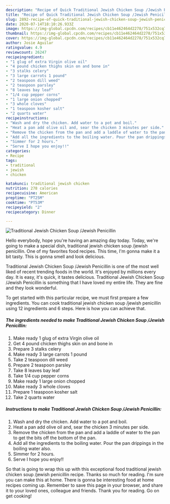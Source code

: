 ```yaml
---
description: "Recipe of Quick Traditional Jewish Chicken Soup /Jewish Penicillin"
title: "Recipe of Quick Traditional Jewish Chicken Soup /Jewish Penicillin"
slug: 2892-recipe-of-quick-traditional-jewish-chicken-soup-jewish-penicillin
date: 2020-07-14T18:10:26.933Z
image: https://img-global.cpcdn.com/recipes/cb11e462464d2278/751x532cq70/traditional-jewish-chicken-soup-jewish-penicillin-recipe-main-photo.jpg
thumbnail: https://img-global.cpcdn.com/recipes/cb11e462464d2278/751x532cq70/traditional-jewish-chicken-soup-jewish-penicillin-recipe-main-photo.jpg
cover: https://img-global.cpcdn.com/recipes/cb11e462464d2278/751x532cq70/traditional-jewish-chicken-soup-jewish-penicillin-recipe-main-photo.jpg
author: Josie Aguilar
ratingvalue: 4.9
reviewcount: 26247
recipeingredient:
- "1 glug of extra Virgin olive oil"
- "4 pound chicken thighs skin on and bone in"
- "3 stalks celery"
- "3 large carrots 1 pound"
- "2 teaspoon dill weed"
- "2 teaspoon parsley"
- "8 leaves bay leaf"
- "1/4 cup pepper corns"
- "1 large onion chopped"
- "3 whole cloves"
- "1 teaspoon kosher salt"
- "2 quarts water"
recipeinstructions:
- "Wash and dry the chicken. Add water to a pot and boil."
- "Heat a pan add olive oil and, sear the chicken 3 minutes per side."
- "Remove the chicken from the pan and add a laddle of water to the pan to get the bits off the bottom of the pan."
- "Add all the ingredients to the boiling water. Pour the pan drippings in the boiling water also."
- "Simmer for 2 hours."
- "Serve I hope you enjoy!!"
categories:
- Recipe
tags:
- traditional
- jewish
- chicken

katakunci: traditional jewish chicken 
nutrition: 278 calories
recipecuisine: American
preptime: "PT25M"
cooktime: "PT53M"
recipeyield: "2"
recipecategory: Dinner

---
```



![Traditional Jewish Chicken Soup /Jewish Penicillin](https://img-global.cpcdn.com/recipes/cb11e462464d2278/751x532cq70/traditional-jewish-chicken-soup-jewish-penicillin-recipe-main-photo.jpg)

Hello everybody, hope you're having an amazing day today. Today, we're going to make a special dish, traditional jewish chicken soup /jewish penicillin. One of my favorites food recipes. This time, I'm gonna make it a bit tasty. This is gonna smell and look delicious.



Traditional Jewish Chicken Soup /Jewish Penicillin is one of the most well liked of recent trending foods in the world. It's enjoyed by millions every day. It is easy, it's quick, it tastes delicious. Traditional Jewish Chicken Soup /Jewish Penicillin is something that I have loved my entire life. They are fine and they look wonderful.


To get started with this particular recipe, we must first prepare a few ingredients. You can cook traditional jewish chicken soup /jewish penicillin using 12 ingredients and 6 steps. Here is how you can achieve that.

<!--inarticleads1-->

##### The ingredients needed to make Traditional Jewish Chicken Soup /Jewish Penicillin:

1. Make ready 1 glug of extra Virgin olive oil
1. Get 4 pound chicken thighs skin on and bone in
1. Prepare 3 stalks celery
1. Make ready 3 large carrots 1 pound
1. Take 2 teaspoon dill weed
1. Prepare 2 teaspoon parsley
1. Take 8 leaves bay leaf
1. Take 1/4 cup pepper corns
1. Make ready 1 large onion chopped
1. Make ready 3 whole cloves
1. Prepare 1 teaspoon kosher salt
1. Take 2 quarts water




<!--inarticleads2-->

##### Instructions to make Traditional Jewish Chicken Soup /Jewish Penicillin:

1. Wash and dry the chicken. Add water to a pot and boil.
1. Heat a pan add olive oil and, sear the chicken 3 minutes per side.
1. Remove the chicken from the pan and add a laddle of water to the pan to get the bits off the bottom of the pan.
1. Add all the ingredients to the boiling water. Pour the pan drippings in the boiling water also.
1. Simmer for 2 hours.
1. Serve I hope you enjoy!!




So that is going to wrap this up with this exceptional food traditional jewish chicken soup /jewish penicillin recipe. Thanks so much for reading. I'm sure you can make this at home. There is gonna be interesting food at home recipes coming up. Remember to save this page in your browser, and share it to your loved ones, colleague and friends. Thank you for reading. Go on get cooking!
